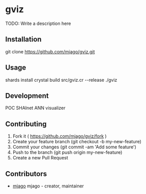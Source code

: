 # gviz

TODO: Write a description here

## Installation

git clone https://github.com/mjago/gviz.git

## Usage

shards install
crystal build src/gviz.cr --release
./gviz

## Development

POC SHAInet ANN visualizer

## Contributing

1. Fork it ( https://github.com/mjago/gviz/fork )
2. Create your feature branch (git checkout -b my-new-feature)
3. Commit your changes (git commit -am 'Add some feature')
4. Push to the branch (git push origin my-new-feature)
5. Create a new Pull Request

## Contributors

- [mjago](https://github.com/mjago) mjago - creator, maintainer
